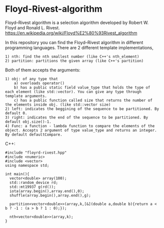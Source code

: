 # Floyd-Rivest-algorithm
Floyd–Rivest algorithm is a selection algorithm developed by Robert W. Floyd and Ronald L. Rivest. https://en.wikipedia.org/wiki/Floyd%E2%80%93Rivest_algorithm

In this repository you can find the Floyd–Rivest algorithm in different programming languages.
There are 2 different template implementations,
    
    1) nth: find the nth smallest number (like C++'s nth_element)
    2) partition: partitions the given array (like C++'s partition)

Both of them accepts the arguments:

    1) obj: of any type that 
        a) overloads operator()
        b) has a public static field value_type that holds the type of each element (like std::vector). You can give any type through template arguments.
        c) has a public function called size that returns the number of the elements inside obj. (like std::vector size)
    2) left: indicates the beggining of the sequence to be partitioned. By default 0.
    3) right: indicates the end of the sequence to be partitioned. By default obj.size()-1.
    4) Func: a function - lambda function to compare the elements of the object. Accepts 2 argument of type value_type and returns an integer. By default defaultCompare.

C++:

    #include "floyrd-rivest.hpp"
    #include <numeric>
    #include <vector>
    using namespace std;
  
    int main(){
      vector<double> array(100);
      std::random_device rd;
      std::mt19937 g(rd());
      iota(array.begin(),array.end(),0);
      shuffle(array.begin(),array.end(),g);
      
      partition<vector<double>>(array,k,[&](double a,double b){return a < b ? -1 : (a > b ? 1 : 0);});
  
      nth<vector<double>>(array,k);
    }
